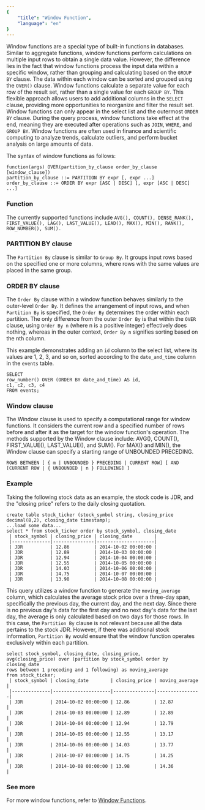 ```yaml
---
{
    "title": "Window Function",
    "language": "en"
}
---
```


<!-- 
Licensed to the Apache Software Foundation (ASF) under one
or more contributor license agreements.  See the NOTICE file
distributed with this work for additional information
regarding copyright ownership.  The ASF licenses this file
to you under the Apache License, Version 2.0 (the
"License"); you may not use this file except in compliance
with the License.  You may obtain a copy of the License at

  http://www.apache.org/licenses/LICENSE-2.0

Unless required by applicable law or agreed to in writing,
software distributed under the License is distributed on an
"AS IS" BASIS, WITHOUT WARRANTIES OR CONDITIONS OF ANY
KIND, either express or implied.  See the License for the
specific language governing permissions and limitations
under the License.
-->



Window functions are a special type of built-in functions in databases. Similar to aggregate functions, window functions perform calculations on multiple input rows to obtain a single data value. However, the difference lies in the fact that window functions process the input data within a specific window, rather than grouping and calculating based on the `GROUP BY` clause. The data within each window can be sorted and grouped using the `OVER()` clause. Window functions calculate a separate value for each row of the result set, rather than a single value for each `GROUP BY`. This flexible approach allows users to add additional columns in the `SELECT` clause, providing more opportunities to reorganize and filter the result set. Window functions can only appear in the select list and the outermost `ORDER BY` clause. During the query process, window functions take effect at the end, meaning they are executed after operations such as `JOIN`, `WHERE`, and `GROUP BY`. Window functions are often used in finance and scientific computing to analyze trends, calculate outliers, and perform bucket analysis on large amounts of data.

The syntax of window functions as follows:

```
function(args) OVER(partition_by_clause order_by_clause [window_clause])    
partition_by_clause ::= PARTITION BY expr [, expr ...]    
order_by_clause ::= ORDER BY expr [ASC | DESC] [, expr [ASC | DESC] ...]
```

### Function

The currently supported functions include `AVG(), COUNT(), DENSE_RANK(), FIRST_VALUE(), LAG(), LAST_VALUE(), LEAD(), MAX(), MIN(), RANK(), ROW_NUMBER(), SUM().`

### PARTITION BY clause

The `Partition By` clause is similar to `Group By`. It groups input rows based on the specified one or more columns, where rows with the same values are placed in the same group.

### ORDER BY clause

The `Order By` clause within a window function behaves similarly to the outer-level `Order By`. It defines the arrangement of input rows, and when `Partition By` is specified, the `Order By` determines the order within each partition. The only difference from the outer `Order By` is that within the `OVER` clause, using `Order By n` (where n is a positive integer) effectively does nothing, whereas in the outer context, `Order By n` signifies sorting based on the nth column.

This example demonstrates adding an `id` column to the select list, where its values are 1, 2, 3, and so on, sorted according to the `date_and_time` column in the `events` table.

```
SELECT   
row_number() OVER (ORDER BY date_and_time) AS id,   
c1, c2, c3, c4   
FROM events;
```

### Window clause

The Window clause is used to specify a computational range for window functions. It considers the current row and a specified number of rows before and after it as the target for the window function's operation. The methods supported by the Window clause include: AVG(), COUNT(), FIRST_VALUE(), LAST_VALUE(), and SUM(). For MAX() and MIN(), the Window clause can specify a starting range of UNBOUNDED PRECEDING.

```
ROWS BETWEEN [ { m | UNBOUNDED } PRECEDING | CURRENT ROW] [ AND [CURRENT ROW | { UNBOUNDED | n } FOLLOWING] ]
```

### Example 

Taking the following stock data as an example, the stock code is JDR, and the "closing price" refers to the daily closing quotation.

```
create table stock_ticker (stock_symbol string, closing_price decimal(8,2), closing_date timestamp);    
...load some data...    
select * from stock_ticker order by stock_symbol, closing_date
 | stock_symbol | closing_price | closing_date        |
 |--------------|---------------|---------------------|
 | JDR          | 12.86         | 2014-10-02 00:00:00 |
 | JDR          | 12.89         | 2014-10-03 00:00:00 |
 | JDR          | 12.94         | 2014-10-04 00:00:00 |
 | JDR          | 12.55         | 2014-10-05 00:00:00 |
 | JDR          | 14.03         | 2014-10-06 00:00:00 |
 | JDR          | 14.75         | 2014-10-07 00:00:00 |
 | JDR          | 13.98         | 2014-10-08 00:00:00 |
```

This query utilizes a window function to generate the `moving_average `column, which calculates the average stock price over a three-day span, specifically the previous day, the current day, and the next day. Since there is no previous day's data for the first day and no next day's data for the last day, the average is only calculated based on two days for those rows. In this case, the `Partition By` clause is not relevant because all the data pertains to the stock JDR. However, if there was additional stock information, `Partition By` would ensure that the window function operates exclusively within each partition.

```
select stock_symbol, closing_date, closing_price,    
avg(closing_price) over (partition by stock_symbol order by closing_date    
rows between 1 preceding and 1 following) as moving_average    
from stock_ticker;
 | stock_symbol | closing_date        | closing_price | moving_average |
 |--------------|---------------------|---------------|----------------|
 | JDR          | 2014-10-02 00:00:00 | 12.86         | 12.87          |
 | JDR          | 2014-10-03 00:00:00 | 12.89         | 12.89          |
 | JDR          | 2014-10-04 00:00:00 | 12.94         | 12.79          |
 | JDR          | 2014-10-05 00:00:00 | 12.55         | 13.17          |
 | JDR          | 2014-10-06 00:00:00 | 14.03         | 13.77          |
 | JDR          | 2014-10-07 00:00:00 | 14.75         | 14.25          |
 | JDR          | 2014-10-08 00:00:00 | 13.98         | 14.36          |
```

### See more

For more window functions, refer to [Window Functions](../../sql-manual/sql-functions/window-functions/window-function).
